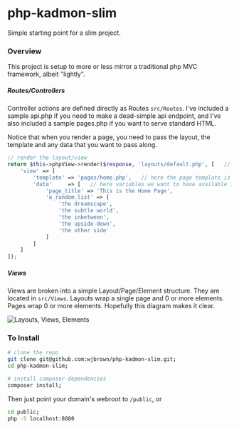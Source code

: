 # php-kadmon-slim

Simple starting point for a slim project.

### Overview
This project is setup to more or less mirror a traditional php MVC framework, albeit "lightly".  

##### Routes/Controllers
Controller actions are defined directly as Routes `src/Routes`.  I've included a sample api.php if you need to make a dead-simple api endpoint, and I've also included a sample pages.php if you want to serve standard HTML.  

Notice that when you render a page, you need to pass the layout, the template and any data that you want to pass along.
```php
// render the layout/view
return $this->phpView->render($response, 'layouts/default.php', [   // here the layout is specified
    'view' => [
        'template' => 'pages/home.php',   // here the page template is specified
        'data'     => [   // here variables we want to have available in the view are specified
            'page_title' => 'This is the Home Page',
            'a_random_list' => [
                'the dreamscape',
                'the subtle world',
                'the inbetween',
                'the upside-down',
                'the other side'
            ]
        ]
    ]
]);
```

##### Views
Views are broken into a simple Layout/Page/Element structure.  They are located in `src/Views`.  Layouts wrap a single page and 0 or more elements.  Pages wrap 0 or more elements.  Hopefully this diagram makes it clear.

![Layouts, Views, Elements](https://docs.google.com/drawings/d/e/2PACX-1vRoOdOJ9xWbL4AhC_fU512QC0PLvuOxiR88R1cGM4M_SugiMkvjiJYYxT1eHc9fwe6lbU11M2Ytf75Y/pub?w=445&h=408)

### To Install

```bash
# clone the repo
git clone git@github.com:wjbrown/php-kadmon-slim.git;
cd php-kadmon-slim;

# install composer dependencies
composer install;
```
Then just point your domain's webroot to `/public`, or
```bash
cd public;
php -S localhost:8080
```
####

